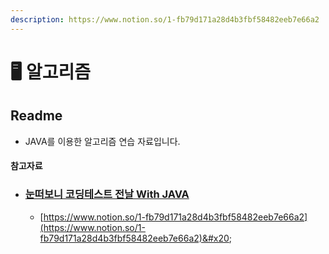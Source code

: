 ```yaml
---
description: https://www.notion.so/1-fb79d171a28d4b3fbf58482eeb7e66a2
---
```


# 🖥 알고리즘

## Readme

* JAVA를 이용한 알고리즘 연습 자료입니다.     &#x20;



#### 참고자료&#x20;

* ### [눈떠보니 코딩테스트 전날 With JAVA](https://book.naver.com/bookdb/book\_detail.naver?bid=17942505)
  * [https://www.notion.so/1-fb79d171a28d4b3fbf58482eeb7e66a2](https://www.notion.so/1-fb79d171a28d4b3fbf58482eeb7e66a2)&#x20;

